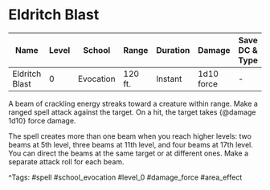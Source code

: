 # Eldritch Blast

| Name | Level | School | Range | Duration | Damage | Save DC & Type |
|------|-------|--------|-------|----------|--------|----------------|
| Eldritch Blast | 0 | Evocation | 120 ft. | Instant | 1d10 force | - |

A beam of crackling energy streaks toward a creature within range. Make a ranged spell attack against the target. On a hit, the target takes {@damage 1d10} force damage.

The spell creates more than one beam when you reach higher levels: two beams at 5th level, three beams at 11th level, and four beams at 17th level. You can direct the beams at the same target or at different ones. Make a separate attack roll for each beam.

^Tags: #spell #school_evocation #level_0 #damage_force #area_effect